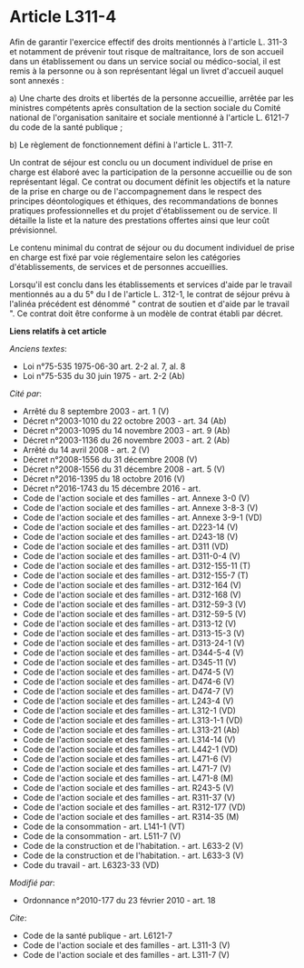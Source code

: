 # Article L311-4

Afin de garantir l'exercice effectif des droits mentionnés à l'article L. 311-3 et notamment de prévenir tout risque de
maltraitance, lors de son accueil dans un établissement ou dans un service social ou médico-social, il est remis à la
personne ou à son représentant légal un livret d'accueil auquel sont annexés : 

a) Une charte des droits et libertés de la personne accueillie, arrêtée par les ministres compétents après consultation de la
section sociale du Comité national de l'organisation sanitaire et sociale mentionné à l'article L. 6121-7 du code de la santé
publique ; 

b) Le règlement de fonctionnement défini à l'article L. 311-7. 

Un contrat de séjour est conclu ou un document individuel de prise en charge est élaboré avec la participation de la personne
accueillie ou de son représentant légal. Ce contrat ou document définit les objectifs et la nature de la prise en charge ou
de l'accompagnement dans le respect des principes déontologiques et éthiques, des recommandations de bonnes pratiques
professionnelles et du projet d'établissement ou de service. Il détaille la liste et la nature des prestations offertes ainsi
que leur coût prévisionnel. 

Le contenu minimal du contrat de séjour ou du document individuel de prise en charge est fixé par voie réglementaire selon
les catégories d'établissements, de services et de personnes accueillies. 

Lorsqu'il est conclu dans les établissements et services d'aide par le travail mentionnés au a du 5° du I de l'article L.
312-1, le contrat de séjour prévu à l'alinéa précédent est dénommé " contrat de soutien et d'aide par le travail ". Ce
contrat doit être conforme à un modèle de contrat établi par décret.

**Liens relatifs à cet article**

_Anciens textes_:

  - Loi n°75-535 1975-06-30 art. 2-2 al. 7, al. 8
  - Loi n°75-535 du 30 juin 1975 - art. 2-2 (Ab)

_Cité par_:

  - Arrêté du 8 septembre 2003 - art. 1 (V)
  - Décret n°2003-1010 du 22 octobre 2003 - art. 34 (Ab)
  - Décret n°2003-1095 du 14 novembre 2003 - art. 9 (Ab)
  - Décret n°2003-1136 du 26 novembre 2003 - art. 2 (Ab)
  - Arrêté du 14 avril 2008 - art. 2 (V)
  - Décret n°2008-1556 du 31 décembre 2008 (V)
  - Décret n°2008-1556 du 31 décembre 2008 - art. 5 (V)
  - Décret n°2016-1395 du 18 octobre 2016 (V)
  - Décret n°2016-1743 du 15 décembre 2016 - art.
  - Code de l'action sociale et des familles - art. Annexe 3-0 (V)
  - Code de l'action sociale et des familles - art. Annexe 3-8-3 (V)
  - Code de l'action sociale et des familles - art. Annexe 3-9-1 (VD)
  - Code de l'action sociale et des familles - art. D223-14 (V)
  - Code de l'action sociale et des familles - art. D243-18 (V)
  - Code de l'action sociale et des familles - art. D311 (VD)
  - Code de l'action sociale et des familles - art. D311-0-4 (V)
  - Code de l'action sociale et des familles - art. D312-155-11 (T)
  - Code de l'action sociale et des familles - art. D312-155-7 (T)
  - Code de l'action sociale et des familles - art. D312-164 (V)
  - Code de l'action sociale et des familles - art. D312-168 (V)
  - Code de l'action sociale et des familles - art. D312-59-3 (V)
  - Code de l'action sociale et des familles - art. D312-59-5 (V)
  - Code de l'action sociale et des familles - art. D313-12 (V)
  - Code de l'action sociale et des familles - art. D313-15-3 (V)
  - Code de l'action sociale et des familles - art. D313-24-1 (V)
  - Code de l'action sociale et des familles - art. D344-5-4 (V)
  - Code de l'action sociale et des familles - art. D345-11 (V)
  - Code de l'action sociale et des familles - art. D474-5 (V)
  - Code de l'action sociale et des familles - art. D474-6 (V)
  - Code de l'action sociale et des familles - art. D474-7 (V)
  - Code de l'action sociale et des familles - art. L243-4 (V)
  - Code de l'action sociale et des familles - art. L312-1 (VD)
  - Code de l'action sociale et des familles - art. L313-1-1 (VD)
  - Code de l'action sociale et des familles - art. L313-21 (Ab)
  - Code de l'action sociale et des familles - art. L314-14 (V)
  - Code de l'action sociale et des familles - art. L442-1 (VD)
  - Code de l'action sociale et des familles - art. L471-6 (V)
  - Code de l'action sociale et des familles - art. L471-7 (V)
  - Code de l'action sociale et des familles - art. L471-8 (M)
  - Code de l'action sociale et des familles - art. R243-5 (V)
  - Code de l'action sociale et des familles - art. R311-37 (V)
  - Code de l'action sociale et des familles - art. R312-177 (VD)
  - Code de l'action sociale et des familles - art. R314-35 (M)
  - Code de la consommation - art. L141-1 (VT)
  - Code de la consommation - art. L511-7 (V)
  - Code de la construction et de l'habitation. - art. L633-2 (V)
  - Code de la construction et de l'habitation. - art. L633-3 (V)
  - Code du travail - art. L6323-33 (VD)

_Modifié par_:

  - Ordonnance n°2010-177 du 23 février 2010 - art. 18

_Cite_:

  - Code de la santé publique - art. L6121-7
  - Code de l'action sociale et des familles - art. L311-3 (V)
  - Code de l'action sociale et des familles - art. L311-7 (V)
